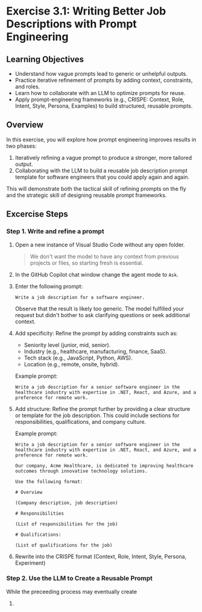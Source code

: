 # Exercise 3.1: Writing Better Job Descriptions with Prompt Engineering

## Learning Objectives

- Understand how vague prompts lead to generic or unhelpful outputs.
- Practice iterative refinement of prompts by adding context, constraints, and roles.
- Learn how to collaborate with an LLM to optimize prompts for reuse.
- Apply prompt-engineering frameworks (e.g., CRISPE: Context, Role, Intent, Style, Persona, Examples) to build structured, reusable prompts.

## Overview

In this exercise, you will explore how prompt engineering improves results in two phases:

1. Iteratively refining a vague prompt to produce a stronger, more tailored output.
1. Collaborating with the LLM to build a reusable job description prompt template for software engineers that you could apply again and again.

This will demonstrate both the tactical skill of refining prompts on the fly and the strategic skill of designing reusable prompt frameworks.


## Excercise Steps

### Step 1. Write and refine a prompt

1. Open a new instance of Visual Studio Code without any open folder.
    
    > We don't want the model to have any context from previous projects or files, so starting fresh is essential.

1. In the GitHub Copilot chat window change the agent mode to ``Ask``.

1. Enter the following prompt:

    ```
    Write a job description for a software engineer.
    ```

    Observe that the result is likely too generic. The model fulfilled your request but didn't bother to ask clarifying questions or seek additional context.

1. Add specificity: Refine the prompt by adding constraints such as:
    - Seniority level (junior, mid, senior).
    - Industry (e.g., healthcare, manufacturing, finance, SaaS).
    - Tech stack (e.g., JavaScript, Python, AWS).
    - Location (e.g., remote, onsite, hybrid).

    Example prompt:
    ```
    Write a job description for a senior software engineer in the healthcare industry with expertise in .NET, React, and Azure, and a preference for remote work.
    ```

1. Add structure: Refine the prompt further by providing a clear structure or template for the job description. This could include sections for responsibilities, qualifications, and company culture.
    
    Example prompt:
    ```
    Write a job description for a senior software engineer in the healthcare industry with expertise in .NET, React, and Azure, and a preference for remote work.

    Our company, Acme Healthcare, is dedicated to improving healthcare outcomes through innovative technology solutions.

    Use the following format:

    # Overview

    (Company description, job description)

    # Responsibilities

    (List of responsibilities for the job)

    # Qualifications:

    (List of qualifications for the job)
    ```

1. Rewrite into the CRISPE format (Context, Role, Intent, Style, Persona, Experiment)

### Step 2. Use the LLM to Create a Reusable Prompt

While the preceeding process may eventually create

1.

<!--
# Exercise 3.1: Using an LLM to generate and improve prompts

## Learning Objectives

- Understand how to use an LLM to generate and improve prompts.

## Overview

In this exercise, you will learn how to leverage a large language model (LLM) to create effective prompts for various tasks. You will also explore how to refine and improve these prompts based on feedback and analysis.

OpenAI recently released their latest frontier model - GPT-5. We'll use an LLM to research reviews on this new model by summarizing multiple articles. However, these sources are lengthy, and full of hype and opinion. We want to create a prompt that cuts through the fluff. Instead of spending time prompt engineering we will utilize the LLM to iteratively improve the prompt itself.

## Exercise Steps

### Step 1. Use an LLM to summarize an article

1. Open a browser to https://chatgpt.com/ and enter the following prompt:

```
Summarize the following articles as a single list of bullet points:
- #fetch https://openai.com/index/introducing-gpt-5/
- #fetch https://news.microsoft.com/source/features/ai/openai-gpt-5/
- #fetch https://www.newyorker.com/culture/open-questions/what-if-ai-doesnt-get-much-better-than-this
- #fetch https://www.wired.com/story/gpt-5-coding-review-software-engineering/
```

### Step 2. Use an LLM to review the output of the prompt

1. In the same chat session, enter the following prompt:
```
You are a strict reviewer.
Check each bullet for:
1) word count <= 20
2) subjective/opinion words
3) missing key facts
Return JSON: {
  "violations":[
    {"bullet_index": n, "type":"wordcount|opinion|missing_fact", "reason": "..."}
  ],
  "summary":"..."
}
```

1.
```
Given the violations JSON, propose *specific* prompt edits. Rules:
- No vague advice
- Replace generic verbs with measurable instructions
- Limit outputs
- Add a pre-flight checklist and a post-flight self-check
Return: {"edits":[{"before":"...", "after":"..." }]}
```

### Step 3. Use the new prompt and compare results

## Key Concepts Demonstrated
-->